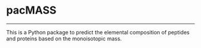 # pacMASS
---------

This is a Python package to predict the elemental composition of peptides and proteins based on the monoisotopic mass.